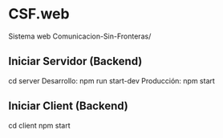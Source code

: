 # CSF.web
Sistema web Comunicacion-Sin-Fronteras/

## Iniciar Servidor (Backend)
cd server
Desarrollo:
npm run start-dev
Producción:
npm start

## Iniciar Client (Backend)
cd client
npm start
